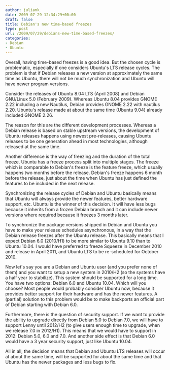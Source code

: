 ```yaml
---
author: juliank
date: 2009-07-29 12:34:29+00:00
draft: false
title: Debian's new time-based freezes
type: post
url: /2009/07/29/debians-new-time-based-freezes/
categories:
- Debian
- Ubuntu
---
```


Overall, having time-based freezes is a good idea. But the chosen cycle is problematic, especially if one considers Ubuntu's LTS release cycles. The problem is that if Debian releases a new version at approximately the same time as Ubuntu, there will not be much synchronization and Ubuntu will have newer program versions.

Consider the releases of Ubuntu 8.04 LTS (April 2008) and Debian GNU/Linux 5.0 (February 2009). Whereas Ubuntu 8.04 provides GNOME 2.22 including a new Nautilus, Debian provides GNOME 2.22 with nautilus 2.20. Ubuntu's release made at about the same time (Ubuntu 9.04) already included GNOME 2.26.

The reason for this are the different development processes. Whereas a Debian release is based on stable upstream versions, the development of Ubuntu releases happens using newest pre-releases, causing Ubuntu releases to be one generation ahead in most technologies, although released at the same time.

Another difference is the way of freezing and the duration of the total freeze. Ubuntu has a freeze process split into multiple stages. The freeze which is comparable to Debian's freeze is the feature freeze, which usually happens two months before the release. Debian's freeze happens 6 month before the release, just about the time when Ubuntu has just defined the features to be included in the next release.

Synchronizing the release cycles of Debian and Ubuntu basically means that Ubuntu will always provide the newer features, better hardware support, etc. Ubuntu is the winner of this decision. It will have less bugs because it inherits from a frozen Debian branch and it can include newer versions where required because it freezes 3 months later.

To synchronize the package versions shipped in Debian and Ubuntu you have to make your release schedules asynchronous, in a way that the Debian release freezes after the Ubuntu release. This basically means that I expect Debian 6.0 (2010/H1) to be more similar to Ubuntu 9.10 than to Ubuntu 10.04. I would have preferred to freeze Squeeze in December 2010 and release in April 2011, and Ubuntu LTS to be re-scheduled for October 2010.

Now let's say you are a Debian and Ubuntu user (and you prefer none of them) and you want to setup a new system in 2010/H2 (so the systems have a half year to stabilize). This system should be supported for a long time. You have two options: Debian 6.0 and Ubuntu 10.04. Which will you choose? Most people would probably consider Ubuntu now, because it provides better support for their hardware and has the newer features. A (partial) solution to this problem would be to make backports an official part of Debian starting with Debian 6.0.

Furthermore, there is the question of security support. If we want to provide the ability to upgrade directly from Debian 5.0 to Debian 7.0, we will have to support Lenny until 2012/H2 (to give users enough time to upgrade, when we release 7.0 in 2012/H1). This means that we would have to support in 2012: Debian 5.0, 6.0 and 7.0. And another side effect is that Debian 6.0 would have a 3 year security support, just like Ubuntu 10.04.

All in all, the decision means that Debian and Ubuntu LTS releases will occur at about the same time, will be supported for about the same time and that Ubuntu has the newer packages and less bugs to fix.
